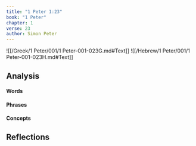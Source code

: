 ```yaml
---
title: "1 Peter 1:23"
book: "1 Peter"
chapter: 1
verse: 23
author: Simon Peter
---
```

![[/Greek/1 Peter/001/1 Peter-001-023G.md#Text]]
![[/Hebrew/1 Peter/001/1 Peter-001-023H.md#Text]]

## Analysis

#### Words

#### Phrases

#### Concepts

## Reflections
